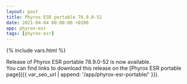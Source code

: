 ```yaml
---
layout: post
title: Phyrox ESR portable 78.9.0-52
date: 2021-04-04 00:00:00 +0100
app: phyrox-esr
tags: [phyrox-esr]
---
```

{% include vars.html %}

Release of Phyrox ESR portable 78.9.0-52 is now available.<br />
You can find links to download this release on the [Phyrox ESR portable page]({{ var_seo_url | append: '/app/phyrox-esr-portable/' }}).

